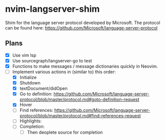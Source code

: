 # nvim-langserver-shim

Shim for the language server protocol developed by Microsoft. The protocol can be found here: https://github.com/Microsoft/language-server-protocol

## Plans

- [x] Use vim lsp
- [x] Use sourcegraph/langserver-go to test
- [x] Functions to make messages / message dictionaries quickly in Neovim.
- [ ] Implement various actions in (similar to) this order:
    - [x] Initialize
    - [x] Shutdown
    - [x] textDocument/didOpen
    - [x] Go to definition: https://github.com/Microsoft/language-server-protocol/blob/master/protocol.md#goto-definition-request
    - [x] Hover
    - [ ] Find references: https://github.com/Microsoft/language-server-protocol/blob/master/protocol.md#find-references-request
    - [ ] Highlights:
    - [ ] Completion:
        - [ ] Then deoplete source for completion
